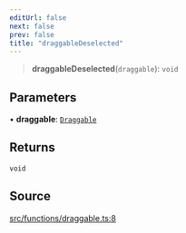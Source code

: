 ```yaml
---
editUrl: false
next: false
prev: false
title: "draggableDeselected"
---
```


> **draggableDeselected**(`draggable`): `void`

## Parameters

• **draggable**: [`Draggable`](/api/classes/draggable/)

## Returns

`void`

## Source

[src/functions/draggable.ts:8](https://github.com/relishinc/dill-pixel/blob/543438455c9a47928084300159416186c2aa1095/src/functions/draggable.ts#L8)
